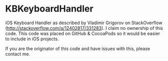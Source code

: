 KBKeyboardHandler
=================

iOS Keyboard Handler as described by Vladimir Grigorov on StackOverflow (http://stackoverflow.com/a/12402817/331283).
I claim no ownership of this code. This code was placed on GitHub & CocoaPods so it would be easier to include in iOS projects.

If you are the originator of this code and have issues with this, please contact me. 
